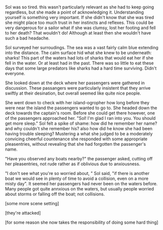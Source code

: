 Sol was so tired. this wasn't particularly relevant as she had to
keep going regardless, but she made a point of acknowledging it.
Understanding yourself is something very important. If she didn't
know that she was tired she might place too much trust in her
instincts and reflexes. This could be very dangerous for a sailor
what if she was clumsy, lost her footing and fell to her death?
That wouldn't do! Although at least then she wouldn't have such a
bad headache. 

Sol surveyed her surroudings. The sea was a vast fairly calm blue
extending into the distance. The calm surface hid what she knew
to be underneath: sharks! This part of the waters had lots of
sharks that would eat her if she fell in the water. 
Or at least had in the past. There was so little to eat these
days that some large predators like sharks had a hard time
surviving. Didn't everyone. 

She looked down at the deck where her passengers were gathered in
discussion. These passangers were particularly insistent that
they arrive swiftly at their desination, but overall seemed like
quite nice people. 

She went down to check with her island-ogropher how long before
they were near the island the passengers wanted to go to. She
headed down the deck towards the captain's room. Before she could
get there however, one of the passengers approached her. 
"Sol! I'm glad I ran into you. You should get more sleep."
Sol felt a spike of shame: how did he remember her name? and why
couldn't she remember his? also how did he know she had been
having trouble sleeping? Mustering a what she judged to be a
moderately convicing cheerful countenance she responded with some
appropriate pleasentries, without revealing that she had
forgotten the passenger's name. 

"Have you observed any boats nearby?" the passenger asked,
cutting off her pleasentries, not rude rather as if oblivious
due to anxiousness. 

"I don't see what you're so worried about, " Sol said, "if there
is another boat we would see in plenty of time to avoid a
collision, even on a more misty day". 
It seemed her passengers had never been on the waters before.
Many people got quite annxious on the waters, but usually people
worried about storms or falling off the boat; not collisions.

[some more scene setting]

[they're attacked]

[for some reason she now takes the responsibility of doing some
hard thing]


